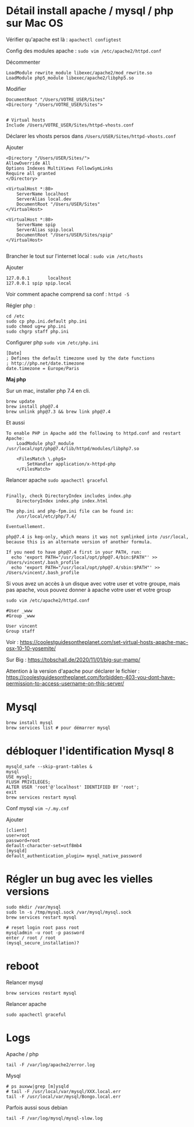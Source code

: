 # Détail install apache / mysql / php sur Mac OS

Vérifier qu'apache est là : `apachectl configtest`

Config des modules apache : `sudo vim /etc/apache2/httpd.conf`

Décommenter
```
LoadModule rewrite_module libexec/apache2/mod_rewrite.so
LoadModule php5_module libexec/apache2/libphp5.so
```

Modifier
```
DocumentRoot "/Users/VOTRE_USER/Sites" 
<Directory "/Users/VOTRE_USER/Sites"> 


# Virtual hosts
Include /Users/VOTRE_USER/Sites/httpd-vhosts.conf

```

Déclarer les vhosts persos dans `/Users/USER/Sites/httpd-vhosts.conf`

Ajouter
```
<Directory "/Users/USER/Sites/">
AllowOverride All
Options Indexes MultiViews FollowSymLinks
Require all granted
</Directory>

<VirtualHost *:80>
    ServerName localhost
    ServerAlias local.dev
    DocumentRoot "/Users/USER/Sites"
</VirtualHost>

<VirtualHost *:80>
    ServerName spip
    ServerAlias spip.local
    DocumentRoot "/Users/USER/Sites/spip"
</VirtualHost>


```

Brancher le tout sur l'internet local : `sudo vim /etc/hosts`

Ajouter
```
127.0.0.1       localhost
127.0.0.1 spip spip.local
```

Voir comment apache comprend sa conf : `httpd -S `

Régler php : 

```
cd /etc
sudo cp php.ini.default php.ini
sudo chmod ug+w php.ini
sudo chgrp staff php.ini
```

Configurer php `sudo vim /etc/php.ini`

```
[Date]
; Defines the default timezone used by the date functions
; http://php.net/date.timezone
date.timezone = Europe/Paris 
```

**Maj php**

Sur un mac, installer php 7.4 en cli.

```
brew update
brew install php@7.4
brew unlink php@7.3 && brew link php@7.4
```

Et aussi


```
To enable PHP in Apache add the following to httpd.conf and restart Apache:
    LoadModule php7_module /usr/local/opt/php@7.4/lib/httpd/modules/libphp7.so

    <FilesMatch \.php$>
        SetHandler application/x-httpd-php
    </FilesMatch>
```

Relancer apache `sudo apachectl graceful`


```

Finally, check DirectoryIndex includes index.php
    DirectoryIndex index.php index.html

The php.ini and php-fpm.ini file can be found in:
    /usr/local/etc/php/7.4/

Eventuellement.

php@7.4 is keg-only, which means it was not symlinked into /usr/local,
because this is an alternate version of another formula.

If you need to have php@7.4 first in your PATH, run:
  echo 'export PATH="/usr/local/opt/php@7.4/bin:$PATH"' >> /Users/vincent/.bash_profile
  echo 'export PATH="/usr/local/opt/php@7.4/sbin:$PATH"' >> /Users/vincent/.bash_profile
```


Si vous avez un accès à un disque avec votre user et votre groupe, mais pas apache, vous pouvez donner à apache votre user et votre group

`sudo vim /etc/apache2/httpd.conf`

```
#User _www
#Group _www

User vincent
Group staff
```

Voir : https://coolestguidesontheplanet.com/set-virtual-hosts-apache-mac-osx-10-10-yosemite/

Sur Big : https://tobschall.de/2020/11/01/big-sur-mamp/

Attention à la version d'apache pour déclarer le fichier  : https://coolestguidesontheplanet.com/forbidden-403-you-dont-have-permission-to-access-username-on-this-server/


# Mysql

```
brew install mysql
brew services list # pour démarrer mysql

```

# débloquer l'identification Mysql 8

```
mysqld_safe --skip-grant-tables &
mysql
USE mysql;
FLUSH PRIVILEGES;
ALTER USER 'root'@'localhost' IDENTIFIED BY 'root';
exit
brew services restart mysql
```

Conf mysql `vim ~/.my.cnf`

Ajouter
```
[client]
user=root
password=root
default-character-set=utf8mb4
[mysqld]
default_authentication_plugin= mysql_native_password
```


# Régler un bug avec les vielles versions

```
sudo mkdir /var/mysql
sudo ln -s /tmp/mysql.sock /var/mysql/mysql.sock
brew services restart mysql

# reset login root pass root
mysqladmin -u root -p password
enter / root / root
(mysql_secure_installation)?

```



# reboot
Relancer mysql

```
brew services restart mysql
```

Relancer apache
```
sudo apachectl graceful
```

# Logs

Apache / php
```
tail -F /var/log/apache2/error.log
```

Mysql
```
# ps auxww|grep [m]ysqld
# tail -F /usr/local/var/mysql/XXX.local.err
tail -F /usr/local/var/mysql/Bongo.local.err
```

Parfois aussi sous debian
```
tail -F /var/log/mysql/mysql-slow.log
```



